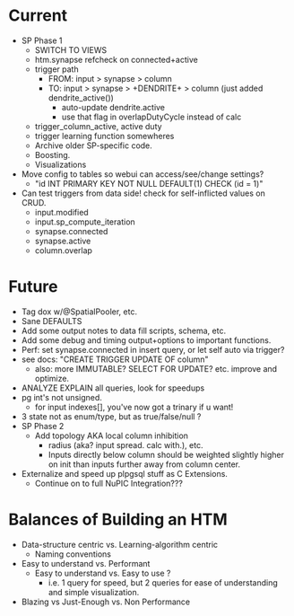 # Current

* SP Phase 1
  * SWITCH TO VIEWS
  * htm.synapse refcheck on connected+active
  * trigger path
    * FROM: input > synapse > column
    * TO: input > synapse > +DENDRITE+ > column  (just added dendrite_active())
      * auto-update dendrite.active
      * use that flag in overlapDutyCycle instead of calc
  * trigger_column_active, active duty
  * trigger learning function somewheres
  * Archive older SP-specific code.
  * Boosting.
  * Visualizations
* Move config to tables so webui can access/see/change settings?
  * "id INT PRIMARY KEY NOT NULL DEFAULT(1) CHECK (id = 1)"
* Can test triggers from data side!  check for self-inflicted values on CRUD.
  * input.modified
  * input.sp_compute_iteration
  * synapse.connected
  * synapse.active
  * column.overlap

# Future

* Tag dox w/@SpatialPooler, etc.
* Sane DEFAULTS 
* Add some output notes to data fill scripts, schema, etc.
* Add some debug and timing output+options to important functions.
* Perf: set synapse.connected in insert query, or let self auto via trigger?
* see docs: "CREATE TRIGGER UPDATE OF column"
  * also: more IMMUTABLE? SELECT FOR UPDATE? etc. improve and optimize.
* ANALYZE EXPLAIN all queries, look for speedups
* pg int's not unsigned.  
  * for input indexes[], you've now got a trinary if u want!
* 3 state not as enum/type, but as true/false/null ?
* SP Phase 2
  * Add topology AKA local column inhibition 
    * radius (aka? input spread. calc with.), etc.
    * Inputs directly below column should be weighted slightly higher on init
      than inputs further away from column center.
* Externalize and speed up plpgsql stuff as C Extensions.
  * Continue on to full NuPIC Integration???

# Balances of Building an HTM

* Data-structure centric vs. Learning-algorithm centric
  * Naming conventions
* Easy to understand vs. Performant
  * Easy to understand vs. Easy to use ?
    * i.e. 1 query for speed, but 2 queries for ease of understanding and
      simple visualization.
* Blazing vs Just-Enough vs. Non Performance

